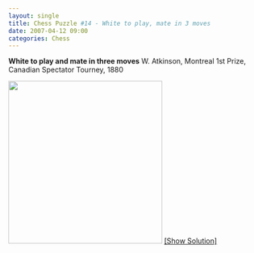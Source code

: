 ```yaml
---
layout: single
title: Chess Puzzle #14 - White to play, mate in 3 moves
date: 2007-04-12 09:00
categories: Chess
---
```

<strong>White to play and mate in three moves</strong>
W. Atkinson, Montreal 1st Prize, Canadian Spectator Tourney, 1880

<a href="/?p=173">
<img src="http://www.abluestar.com/scripts/chess_image.php?ff=1b6/5p1B/pPNp1R1r/Pk2p3/4N2P/Q3p3/3nP3/3KB3" height="323" width="305" /></a>
<!--more--><a href="javascript:ReverseContentDisplay('chess_solution')">[Show Solution]</a>
<p id="chess_solution" style="clear: both; padding: 5px; display: none">1. Bf5 Ktb1 2. Ktxe5 or Ktxe4 2. Bxe4</p>

